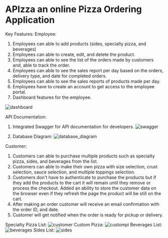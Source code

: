 # APIzza an online Pizza Ordering Application

Key Features:
Employee:
1. Employees can able to add products (sides, specialty pizza, and beverages)
2. Employees can able to create, edit, and delete the product.
3. Employees can able to see the list of the orders made by customers and, able to track the order.
4. Employees can able to see the sales report per day based on the orders, delivery type, and date for completed orders.
5. Employees can able to see the sales reports of products made per day.
6. Employees have to create an account to get access to the employee portal.
7. Dashboard features for the employee.

![dashboard](https://github.com/subbat9710/APIzza/assets/25064570/348d7e03-a554-4b8f-ba24-b6f177fa304b)

API Documentation:
1. Integrated Swagger for API documentation for developers.
![swagger](https://github.com/subbat9710/APIzza/assets/25064570/6dbb3d74-3e3e-4ffd-97af-b0eed82a7b40)

2. Database Diagram:
![database_diagram](https://github.com/subbat9710/APIzza/assets/25064570/d5b56fcc-3b59-4a29-8974-46e06af3b9a5)

Customer:
1. Customers can able to purchase multiple products such as specialty pizza, sides, and beverages from the list.
2. Customers can able to make their own pizza with size selection, crust selection, sauce selection, and multiple toppings selection.
3. Customers don't have to authenticate to purchase the products but if they add the products to the cart it will remain until they remove or process the checkout. Added an ability to store the customer data on the browser even if they refresh the page the product will be still on the cart.
4. After making an order customer will receive an email confirmation with the order ID, and date.
5. Customer will get notified when the order is ready for pickup or delivery.

Specialty Pizza List:
![customer](https://github.com/subbat9710/APIzza/assets/25064570/cd54cd2f-12ba-4818-b242-8fe2bf53d5c1)
Custom Pizza:
![custompi](https://github.com/subbat9710/APIzza/assets/25064570/53a004f7-d88d-4887-a3ee-fd3d62c1fdfc)
Beverages List:
![beverages](https://github.com/subbat9710/APIzza/assets/25064570/9282f6ae-e431-4114-bb6d-7575135d57bb)
Sides List:
![sides](https://github.com/subbat9710/APIzza/assets/25064570/21b8dc35-7a6c-4f0f-b9f6-b655dabfaf83)
